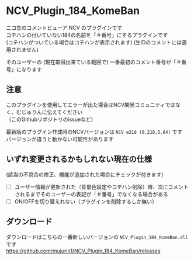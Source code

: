 # NCV_Plugin_184_KomeBan

ニコ生のコメントビューア NCV のプラグインです  
コテハンの付いていない184の名前を「＃番号」にするプラグインです  
(コテハンがついている場合はコテハンが表示されます)
(生IDのコメントには適用されません)

そのユーザーの (現在取得出来ている範囲で) 一番最初のコメント番号が「＃番号」になります

## 注意
このプラグインを使用してエラーが出た場合はNCV開発コミュニティではなく、むじゅりんに伝えてください  
（このGithubリポジトリのissueなど）

最新版のプラグイン作成時のNCVバージョンは `NCV α218 (0,218,5,64)` です  
バージョンが違うと動かない可能性があります

## いずれ変更されるかもしれない現在の仕様
(該当の不具合の修正、機能が追加された場合にチェックが付きます)
* [ ] ユーザー情報が更新された（背景色設定やコテハン削除）時、次にコメントされるまでそのユーザーの表記が「＃番号」でなくなる場合がある  
* [ ] ON/OFFを切り替えれない（プラグインを削除するしか無い）

## ダウンロード
ダウンロードはこちらの一番新しいバージョンの `NCV_Plugin_184_KomeBan.dll` です  
https://github.com/mujurin1/NCV_Plugin_184_KomeBan/releases
